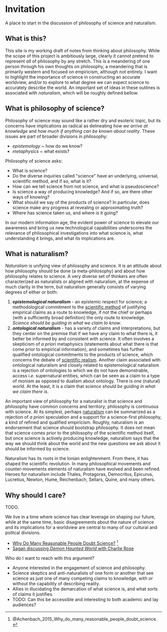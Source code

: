 Invitation
================================================================================

A place to start in the discussion of philosophy of science and naturalism.


What is this?
--------------------------------------------------------------------------------

This site is my working draft of notes from thinking about philosophy.
While the scope of this project is ambitiously large,
clearly it cannot pretend to represent *all* of philosophy by any stretch.
This is a meandering of one person through his own thoughts on philosophy,
a meandering that is primarily western and focused on empiricism,
although not entirely.
I want to highlight the importance of science in constructing an accurate worldview,
and/or to explore to what degree we can expect science to accurately describe the world.
An important set of ideas in these outlines is associated with *naturalism*,
which will be roughly defined bellow.


What is philosophy of science?
--------------------------------------------------------------------------------

Philosophy of science may sound like a rather dry and esoteric topic,
but its concerns have implications as radical as delineating
*how we arrive at knowledge* and
*how much if anything can be known about reality*.
These issues are part of broader divisions in philosophy:

-   *epistemology* ~ how do we know?
-   *metaphysics* ~ what exists?

Philosophy of science asks:

-   What is science?
-   Do the diverse inquiries called "science"
    have an underlying, universal, scientific method, and if so, what is it?
-   How can we tell science from not science, and what is pseudoscience?
-   Is science a way of producing knowledge?
    And if so, are there other ways of knowing?
-   What should we say of the products of science?
    In particular, does science make any progress at
    revealing or approximating truth?
-   Where has science taken us, and where is it going?

In our modern information age,
the evident power of science to elevate our awareness and bring us new
technological capabilities
underscores the relevance of philosophical investigations into
what science is, what understanding it brings,
and what its implications are.


What is naturalism?
--------------------------------------------------------------------------------

*Naturalism* is unifying view of philosophy and science.
It is an attitude about how philosophy should be done (a meta-philosophy)
and about how philosophy relates to science.
A very diverse set of thinkers are often characterized as naturalists or aligned
with naturalism, at the expense of much clarity in the term, but naturalism
generally consists of varying degrees of either or both:

1.  ***epistemological naturalism*** - an epistemic respect for science;
    a methodological commitment to
    the [scientific method](http://rreece.github.io/outline-of-philosophy/scientific-method.html)
    of justifying empirical claims as a route to knowledge,
    if not the chief or perhaps (with a sufficiently broad definition)
    the only route to knowledge.
    *Science should be guiding in what we claim to know*.
2.  ***ontological naturalism*** - has a variety of claims and interpretations,
    but they center on the premise that if we have any claim to what there is,
    it better be informed by and consistent with science.
    It often involves a skepticism of *a priori* metaphysics
    (statements about what there is that come prior to empirical information),
    and sometimes has further qualified ontological commitments to the products of science,
    which concerns the debate of [scientific realism](http://rreece.github.io/outline-of-philosophy/scientific-realism.html).
    Another claim associated with ontological naturalism and closely
    related to epistemological naturalism is a rejection of ontologies to which we
    do not have demonstrable, access *i.e.* supernatural entities,
    which can be seen as a claim to a type of monism as opposed to dualism about ontology.
    There is *one* (natural) world.
    At the least, it is a claim that
    *science should be guiding in what we claim there is*.

An important view of philosophy for a naturalist is that
science and philosophy have common concerns and territory;
philosophy is continuous with science.
At its simplest, perhaps [naturalism](http://rreece.github.io/outline-of-philosophy/naturalism.html)
can be summarized as a rejection of *a priori* speculation
and a support for a science-first philosophy,
a kind of refined and qualified empiricism.
Roughly, naturalism is an endorsement that science should bootstrap philosophy.
It does not mean that science comes prior to the philosophy of the scientific method itself,
but once science is actively producing knowledge,
naturalism says that the way we should think about the world
and the new questions we ask about it should be informed by science.

Naturalism has its roots in the Ionian enlightenment.
From there, it has shaped the scientific revolution.
In many philosophical movements and counter-movements
elements of naturalism have evolved and been refined.
Heroes for naturalism include Thales, Protagoras, Democritus, 
Epicurus, Lucretius, Newton, Hume, Reichenbach, Sellars, Quine, 
and many others.


Why should I care?
--------------------------------------------------------------------------------

TODO.

We live in a time where science has clear leverage on shaping our future,
while at the same time,
basic disagreements about the nature of science and
its implications for a worldview
are central to many of our cultural and politcal divisions.

-   [Why Do Many Reasonable People Doubt Science?](http://ngm.nationalgeographic.com/2015/03/science-doubters/achenbach-text) [^Achenbach2015]
-   [Sagan discussing *Demon Haunted World* with Charlie Rose](https://www.youtube.com/watch?v=U8HEwO-2L4w)

[^Achenbach2015]: @Achenbach_2015_Why_do_many_reasonable_people_doubt_science\. 

Who do I want to reach with this argument?

-   Anyone interested in the engagement of science and philosophy.
-   Science skeptics and anti-naturalists of one form or another that see science
    as just one of many competing claims to knowledge,
    with or without the capability of describing reality.
-   Allies in illucidating the demarcation of what science is,
    and what sorts of claims it justifies.
-   TODO: Can this be accessible and interesting to both academic and lay audiences?
    


<!-- REFERENCES -->


